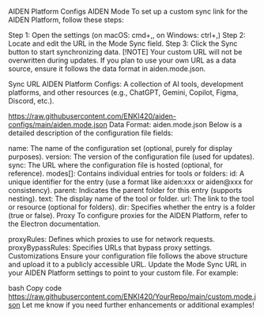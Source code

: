 AIDEN Platform Configs
AIDEN Mode
To set up a custom sync link for the AIDEN Platform, follow these steps:

Step 1: Open the settings (on macOS: cmd+,, on Windows: ctrl+,)
Step 2: Locate and edit the URL in the Mode Sync field.
Step 3: Click the Sync button to start synchronizing data.
[!NOTE]
Your custom URL will not be overwritten during updates. If you plan to use your own URL as a data source, ensure it follows the data format in aiden.mode.json.

Sync URL
AIDEN Platform Configs: A collection of AI tools, development platforms, and other resources (e.g., ChatGPT, Gemini, Copilot, Figma, Discord, etc.).


https://raw.githubusercontent.com/ENKI420/aiden-configs/main/aiden.mode.json
Data Format: aiden.mode.json
Below is a detailed description of the configuration file fields:

name: The name of the configuration set (optional, purely for display purposes).
version: The version of the configuration file (used for updates).
sync: The URL where the configuration file is hosted (optional, for reference).
modes[]: Contains individual entries for tools or folders:
id: A unique identifier for the entry (use a format like aiden:xxx or aiden@xxx for consistency).
parent: Indicates the parent folder for this entry (supports nesting).
text: The display name of the tool or folder.
url: The link to the tool or resource (optional for folders).
dir: Specifies whether the entry is a folder (true or false).
Proxy
To configure proxies for the AIDEN Platform, refer to the Electron documentation.

proxyRules: Defines which proxies to use for network requests.
proxyBypassRules: Specifies URLs that bypass proxy settings.
Customizations
Ensure your configuration file follows the above structure and upload it to a publicly accessible URL.
Update the Mode Sync URL in your AIDEN Platform settings to point to your custom file.
For example:

bash
Copy code
https://raw.githubusercontent.com/ENKI420/YourRepo/main/custom.mode.json
Let me know if you need further enhancements or additional examples!
